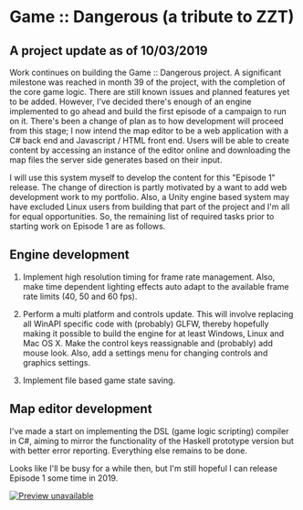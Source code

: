 # Game :: Dangerous (a tribute to ZZT)

## A project update as of 10/03/2019

Work continues on building the Game :: Dangerous project.  A significant milestone was reached in month 39 of the project,
with the completion of the core game logic.  There are still known issues and planned features yet to be added.  However,
I've decided there's enough of an engine implemented to go ahead and build the first episode of a campaign to run on it.
There's been a change of plan as to how development will proceed from this stage; I now intend the map editor to be a web
application with a C# back end and Javascript / HTML front end.  Users will be able to create content by accessing an instance
of the editor online and downloading the map files the server side generates based on their input.

I will use this system myself to develop the content for this "Episode 1" release.  The change of direction is partly
motivated by a want to add web development work to my portfolio.  Also, a Unity engine based system may have
excluded Linux users from building that part of the project and I'm all for equal opportunities.  So, the remaining list
of required tasks prior to starting work on Episode 1 are as follows.

## Engine development

1.  Implement high resolution timing for frame rate management.  Also, make time dependent lighting effects auto adapt to the available frame rate limits (40, 50 and 60 fps).

2.  Perform a multi platform and controls update.  This will involve replacing all WinAPI specific code with (probably) GLFW, thereby hopefully making it possible to build
    the engine for at least Windows, Linux and Mac OS X.  Make the control keys reassignable and (probably) add mouse look.  Also, add a settings menu for changing
    controls and graphics settings.

3.  Implement file based game state saving.

## Map editor development

I've made a start on implementing the DSL (game logic scripting) compiler in C#, aiming to mirror the functionality of
the Haskell prototype version but with better error reporting.  Everything else remains to be done.

Looks like I'll be busy for a while then, but I'm still hopeful I can release Episode 1 some time in 2019.

[![Preview unavailable](https://img.youtube.com/vi/8HuMVTjA138/default.jpg)](https://youtu.be/8HuMVTjA138)

